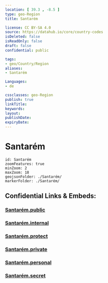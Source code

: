 ```yaml
---
location: [ 39.3 , -8.5 ] 
type: geo-Region
title: Santarém

license: CC BY-SA 4.0
source: https://datahub.io/core/country-codes
isDeleted: false
isReadOnly: false
draft: false
confidential: public

tags:
- geo/Country/Region
aliases:
- Santarém

Languages:
- de

cssclasses: geo-Region
publish: true
linkTitle: 
keywords: 
layout: 
publishDate: 
expiryDate: 
---
```


# Santarém

```leaflet
id: Santarém
zoomFeatures: true 
minZoom: 2 
maxZoom: 18
geojsonFolder: ./Santarém/
markerFolder: ./Santarém/
```


## Confidential Links & Embeds: 

### [Santarém.public](/_public/\Earth\Continent\Europe\Europe~South\Portugal\Districts~PortugalSantarém.public.md) 

### [Santarém.internal](/_internal/\Earth\Continent\Europe\Europe~South\Portugal\Districts~PortugalSantarém.internal.md) 

### [Santarém.protect](/_protect/\Earth\Continent\Europe\Europe~South\Portugal\Districts~PortugalSantarém.protect.md) 

### [Santarém.private](/_private/\Earth\Continent\Europe\Europe~South\Portugal\Districts~PortugalSantarém.private.md) 

### [Santarém.personal](/_personal/\Earth\Continent\Europe\Europe~South\Portugal\Districts~PortugalSantarém.personal.md) 

### [Santarém.secret](/_secret/\Earth\Continent\Europe\Europe~South\Portugal\Districts~PortugalSantarém.secret.md)

